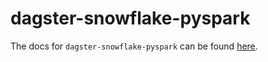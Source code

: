 # dagster-snowflake-pyspark

The docs for `dagster-snowflake-pyspark` can be found
[here](https://docs.dagster.io/_apidocs/libraries/dagster-snowflake-pyspark).
